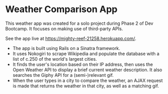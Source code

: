 # Weather Comparison App
This weather app was created for a solo project during Phase 2 of Dev Bootcamp. It focuses on making use of third-party APIs.

See the app live at https://mighty-reef-21258.herokuapp.com/.

- The app is built using Rails on a Sinatra framework.
- It uses Nokogiri to scrape Wikipedia and populate the database with a list of c.250 of the world's largest cities.
- It finds the user's location based on their IP address, then uses the Open Weather API to display a brief current weather description. It also searches the Giphy API for a (semi-)relevant gif.
- When the user types in a city to compare the weather, an AJAX request is made that returns the weather in that city, as well as a matching gif.
